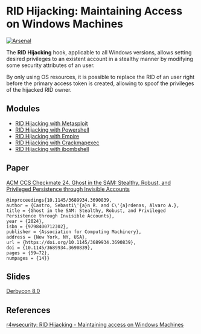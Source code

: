 # RID Hijacking: Maintaining Access on Windows Machines
[![Arsenal](https://github.com/toolswatch/badges/blob/master/arsenal/usa/2018.svg)](https://www.toolswatch.org/2018/05/black-hat-arsenal-usa-2018-the-w0w-lineup/)

The **RID Hijacking** hook, applicable to all Windows versions, allows setting desired privileges to an existent account in a stealthy manner by modifying some security attributes of an user.

By only using OS resources, it is possible to replace the RID of an user right before the primary access token is created, allowing to spoof the privileges of the hijacked RID owner.

## Modules
- [RID Hijacking with Metasploit](https://github.com/r4wd3r/RID-Hijacking/tree/master/modules/metasploit)
- [RID Hijacking with Powershell](https://github.com/r4wd3r/RID-Hijacking/tree/master/modules/powershell)
- [RID Hijacking with Empire](https://github.com/r4wd3r/RID-Hijacking/tree/master/modules/empire)
- [RID Hijacking with Crackmapexec](https://github.com/r4wd3r/RID-Hijacking/tree/master/modules/cme)
- [RID Hijacking with ibombshell](https://github.com/r4wd3r/RID-Hijacking/tree/master/modules/ibombshell)

## Paper
[ACM CCS Checkmate 24. Ghost in the SAM: Stealthy, Robust, and Privileged Persistence through Invisible Accounts](https://dl.acm.org/doi/10.1145/3689934.3690839)
```
@inproceedings{10.1145/3689934.3690839,
author = {Castro, Sebasti\'{a}n R. and C\'{a}rdenas, Alvaro A.},
title = {Ghost in the SAM: Stealthy, Robust, and Privileged Persistence through Invisible Accounts},
year = {2024},
isbn = {9798400712302},
publisher = {Association for Computing Machinery},
address = {New York, NY, USA},
url = {https://doi.org/10.1145/3689934.3690839},
doi = {10.1145/3689934.3690839},
pages = {59–72},
numpages = {14}}
```

## Slides
[Derbycon 8.0](https://github.com/r4wd3r/RID-Hijacking/blob/master/slides/derbycon-8.0/RID_HIJACKING_DERBYCON_2018.pdf)

## References

[r4wsecurity: RID Hijacking - Maintaining access on Windows Machines](https://r4wsec.com/notes/rid_hijacking/)
